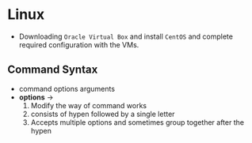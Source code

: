 # Linux
* Downloading `Oracle Virtual Box` and install `CentOS` and complete required configuration with the VMs.
## Command Syntax
* command options arguments
* **options** -> 
    1. Modify the way of command works
    2. consists of hypen followed by a single letter
    3. Accepts multiple options and sometimes group together after the hypen